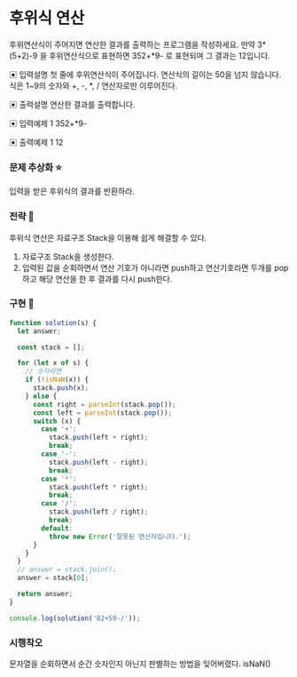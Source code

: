 # 후위식 연산

후위연산식이 주어지면 연산한 결과를 출력하는 프로그램을 작성하세요.
만약 3*(5+2)-9 을 후위연산식으로 표현하면 352+*9- 로 표현되며 그 결과는 12입니다.

▣ 입력설명
첫 줄에 후위연산식이 주어집니다. 연산식의 길이는 50을 넘지 않습니다.
식은 1~9의 숫자와 +, -, \*, / 연산자로만 이루어진다.

▣ 출력설명
연산한 결과를 출력합니다.

▣ 입력예제 1
352+\*9-

▣ 출력예제 1
12

### 문제 추상화 ⭐

입력을 받은 후위식의 결과를 반환하라.

### 전략 🔧

후위식 연산은 자료구조 Stack을 이용해 쉽게 해결할 수 있다.

1. 자료구조 Stack을 생성한다.
2. 입력된 값을 순회하면서 연산 기호가 아니라면 push하고 연산기호라면 두개를 pop하고 해당 연산을 한 후 결과를 다시 push한다.

### 구현 🔨

```jsx
function solution(s) {
  let answer;

  const stack = [];

  for (let x of s) {
    // 숫자라면
    if (!isNaN(x)) {
      stack.push(x);
    } else {
      const right = parseInt(stack.pop());
      const left = parseInt(stack.pop());
      switch (x) {
        case '+':
          stack.push(left + right);
          break;
        case '-':
          stack.push(left - right);
          break;
        case '*':
          stack.push(left * right);
          break;
        case '/':
          stack.push(left / right);
          break;
        default:
          throw new Error('잘못된 연산자입니다.');
      }
    }
  }
  // answer = stack.join();
  answer = stack[0];

  return answer;
}

console.log(solution('82+59-/'));
```

### 시행착오

문자열을 순회하면서 순간 숫자인지 아닌지 판별하는 방법을 잊어버렸다. isNaN()

